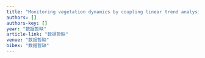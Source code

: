 ```yaml
---
title: "Monitoring vegetation dynamics by coupling linear trend analysis with change vector analysis: a case study in the Xilingol steppe in northern China"
authors: []
authors-key: []
year: "数据暂缺"
article-link: "数据暂缺"
venue: "数据暂缺"
bibex: "数据暂缺"
---
```

